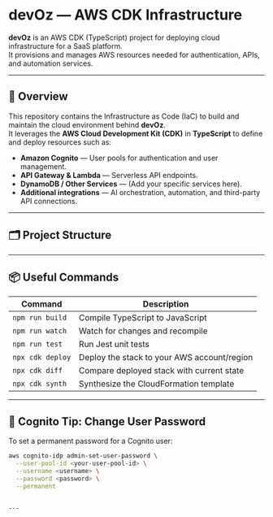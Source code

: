 # devOz — AWS CDK Infrastructure

**devOz** is an AWS CDK (TypeScript) project for deploying cloud infrastructure for a SaaS platform.  
It provisions and manages AWS resources needed for authentication, APIs, and automation services.

---

## 🚀 Overview

This repository contains the Infrastructure as Code (IaC) to build and maintain the cloud environment behind **devOz**.  
It leverages the **AWS Cloud Development Kit (CDK)** in **TypeScript** to define and deploy resources such as:

- **Amazon Cognito** — User pools for authentication and user management.
- **API Gateway & Lambda** — Serverless API endpoints.
- **DynamoDB / Other Services** — (Add your specific services here).
- **Additional integrations** — AI orchestration, automation, and third-party API connections.

---

## 🗂 Project Structure


---

## 📦 Useful Commands

| Command                          | Description |
|----------------------------------|-------------|
| `npm run build`                  | Compile TypeScript to JavaScript |
| `npm run watch`                  | Watch for changes and recompile |
| `npm run test`                   | Run Jest unit tests |
| `npx cdk deploy`                 | Deploy the stack to your AWS account/region |
| `npx cdk diff`                   | Compare deployed stack with current state |
| `npx cdk synth`                  | Synthesize the CloudFormation template |

---

## 🔑 Cognito Tip: Change User Password
To set a permanent password for a Cognito user:
```bash
aws cognito-idp admin-set-user-password \
  --user-pool-id <your-user-pool-id> \
  --username <username> \
  --password <password> \
  --permanent


---
